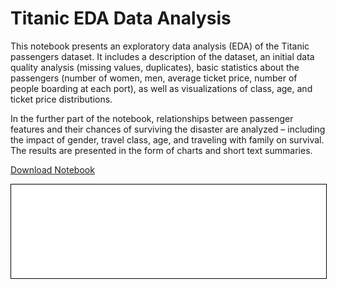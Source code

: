 

# Titanic EDA Data Analysis

This notebook presents an exploratory data analysis (EDA) of the Titanic passengers dataset. It includes a description of the dataset, an initial data quality analysis (missing values, duplicates), basic statistics about the passengers (number of women, men, average ticket price, number of people boarding at each port), as well as visualizations of class, age, and ticket price distributions.

In the further part of the notebook, relationships between passenger features and their chances of surviving the disaster are analyzed – including the impact of gender, travel class, age, and traveling with family on survival. The results are presented in the form of charts and short text summaries.

<a href="titanic.ipynb" class="md-button md-button--primary">Download Notebook</a>

<iframe
    id="content"
    src="titanic.html"
    width="100%"
    style="border:1px solid black;overflow:hidden;"
></iframe>
<script>
function resizeIframeToFitContent(iframe) {
    iframe.style.height = (iframe.contentWindow.document.documentElement.scrollHeight + 50) + "px";
    iframe.contentDocument.body.style["overflow"] = 'hidden';
}
window.addEventListener('load', function() {
    var iframe = document.getElementById('content');
    resizeIframeToFitContent(iframe);
});
window.addEventListener('resize', function() {
    var iframe = document.getElementById('content');
    resizeIframeToFitContent(iframe);
});
</script>
